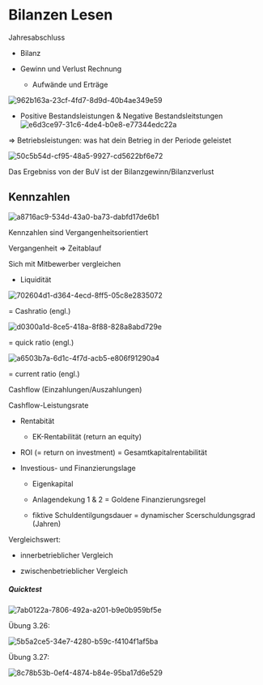 # Bilanzen Lesen

Jahresabschluss

- Bilanz

- Gewinn und Verlust Rechnung
  
  - Aufwände und Erträge

![962b163a-23cf-4fd7-8d9d-40b4ae349e59](file:///C:/Users/bsulj/Pictures/Typedown/962b163a-23cf-4fd7-8d9d-40b4ae349e59.png)



- Positive Bestandsleistungen & Negative Bestandsleitstungen
  ![e6d3ce97-31c6-4de4-b0e8-e77344edc22a](file:///C:/Users/bsulj/Pictures/Typedown/e6d3ce97-31c6-4de4-b0e8-e77344edc22a.png)
  
  

=> Betriebsleistungen: was hat dein Betrieg in der Periode geleistet



![50c5b54d-cf95-48a5-9927-cd5622bf6e72](file:///C:/Users/bsulj/Pictures/Typedown/50c5b54d-cf95-48a5-9927-cd5622bf6e72.png)

Das Ergebniss von der BuV ist der Bilanzgewinn/Bilanzverlust



## Kennzahlen

![a8716ac9-534d-43a0-ba73-dabfd17de6b1](file:///C:/Users/bsulj/Pictures/Typedown/a8716ac9-534d-43a0-ba73-dabfd17de6b1.png)



Kennzahlen sind Vergangenheitsorientiert

Vergangenheit => Zeitablauf 

Sich mit Mitbewerber vergleichen



- Liquidität

![702604d1-d364-4ecd-8ff5-05c8e2835072](file:///C:/Users/bsulj/Pictures/Typedown/702604d1-d364-4ecd-8ff5-05c8e2835072.png)

= Cashratio (engl.)

![d0300a1d-8ce5-418a-8f88-828a8abd729e](file:///C:/Users/bsulj/Pictures/Typedown/d0300a1d-8ce5-418a-8f88-828a8abd729e.png)

= quick ratio (engl.)

![a6503b7a-6d1c-4f7d-acb5-e806f91290a4](file:///C:/Users/bsulj/Pictures/Typedown/a6503b7a-6d1c-4f7d-acb5-e806f91290a4.png)

= current ratio (engl.)

Cashflow (Einzahlungen/Auszahlungen)

Cashflow-Leistungsrate

- Rentabität
  
  - EK-Rentabilität (return an equity)

- ROI (= return on investment) = Gesamtkapitalrentabilität

- Investious- und Finanzierungslage
  
  - Eigenkapital
  
  - Anlagendekung 1 & 2 = Goldene Finanzierungsregel
  
  - fiktive Schuldentilgungsdauer = dynamischer Scerschuldungsgrad (Jahren)
    
    

Vergleichswert:

- innerbetrieblicher Vergleich

- zwischenbetrieblicher Vergleich

##### Quicktest

![7ab0122a-7806-492a-a201-b9e0b959bf5e](file:///C:/Users/bsulj/Pictures/Typedown/7ab0122a-7806-492a-a201-b9e0b959bf5e.png)



Übung 3.26:

![5b5a2ce5-34e7-4280-b59c-f4104f1af5ba](file:///C:/Users/bsulj/Pictures/Typedown/5b5a2ce5-34e7-4280-b59c-f4104f1af5ba.png)



Übung 3.27:

![8c78b53b-0ef4-4874-b84e-95ba17d6e529](file:///C:/Users/bsulj/Pictures/Typedown/8c78b53b-0ef4-4874-b84e-95ba17d6e529.png)




